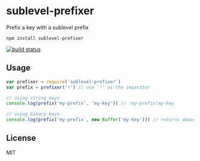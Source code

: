 # sublevel-prefixer

Prefix a key with a sublevel prefix

```
npm install sublevel-prefixer
```

[![build status](http://img.shields.io/travis/mafintosh/sublevel-prefixer.svg?style=flat)](http://travis-ci.org/mafintosh/sublevel-prefixer)

## Usage

``` js
var prefixer = require('sublevel-prefixer')
var prefix = prefixer('!') // use '!' as the separator

// using string keys
console.log(prefix('my-prefix', 'my-key')) // !my-prefix!my-key

// using binary keys
console.log(prefix('my-prefix', new Buffer('my-key'))) // returns above as a buffer
```

## License

MIT

